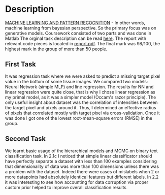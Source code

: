 # Description
[MACHINE LEARNING AND PATTERN RECOGNITION](http://www.inf.ed.ac.uk/teaching/courses/mlpr/2016/) - In other words, machine learning from bayesian perspective.  So the primary focus was on generative models. Coursework consisted of two parts and was done in Matlab The orginal task description can be read [here](./mlpr_assignment.pdf). The report with relevant code pieces is located in [report.pdf](./report.pdf). The final mark was 98/100, the highest mark in the group of more than 50 people.

## First Task
It was regression task where we were asked to predict a missing target pixel value in the bottom of some tissue images. We compared two models: Neural Network (simple MLP) and line regression. The results for NN and linear regression were quite close, that is why I chose linear regression as my primal model, as it was a simpler model (Occam's razor principle). The only useful insight about dataset was the correlation of intensities between the target pixel and pixels around it. Thus, I determined an effective radius of pixels that correlated mostly with target pixel via cross-validation. Once it was done I got one of the lowest root-mean-square errors (RMSE) in the group.

## Second Task
We learnt basic usage of the hierarchical models and MCMC on binary text classification task. In 2.1c I noticed that simple linear classificator should have perfectly separate a dataset with less than 100 examples considering that dimensionality of data was more than 100 dimensions unless there was a problem with the dataset. Indeed there were cases of mislabels when 2 or more datapoints had absolutely identical features but different labels. In 2.2 it was interesting to see how accounting for data corruption via proper custom prior helped to improve overall classification results.
